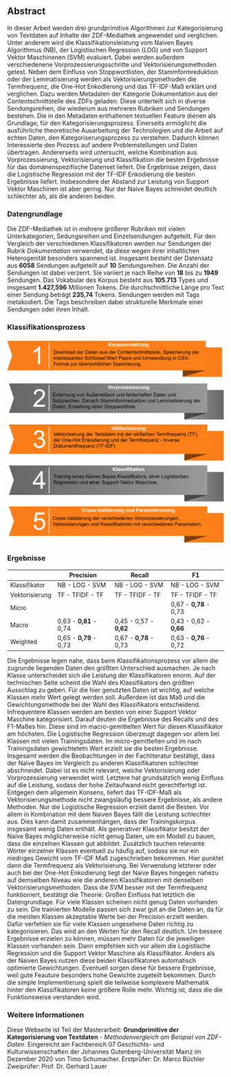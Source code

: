 ## Abstract

In dieser Arbeit werden drei grundprimitive Algorithmen zur Kategorisierung von Textdaten auf Inhalte der ZDF-Mediathek angewendet und verglichen. Unter anderem wird die Klassifikationsleistung vom Naiven Bayes Algorithmus (NB), der Logistischen Regression (LOG) und von Support Vektor Maschinenen (SVM) evaluiert. Dabei werden außerdem verschiedenene Vorprozessierungsschritte und Vektorisierungsmethoden getest. Neben dem Einfluss von Stoppwortlisten, der Stammformreduktion oder der Lemmatisierung werden als Vektorisierungsmethoden die Termfrequenz, die One-Hot Enkodierung und das TF-IDF-Maß erklärt und verglichen. Dazu werden Metadaten der Kategorie Dokumentation aus der Contentschnittstelle des ZDFs geladen. Diese unterteilt sich in diverse Sendungsreihen, die wiederum aus mehreren Rubriken und Sendungen bestehen. Die in den Metadaten enthaltenen textuellen Feature dienen als Grundlage, für den Kategorisierungsprozess.
Einerseits ermöglicht die ausführliche theoretische Ausarbeitung der Technologien und die Arbeit auf echten Daten, den Kategoriserungsprozess zu verstehen. Dadurch können Interessierte den Prozess auf andere Problemstellungen und Daten übertragen. Andererseits wird untersucht, welche Kombination aus Vorprozessierung, Vektorisierung und Klassifikation die besten Ergebnisse für das domänenspezifische Datenset liefert.
Die Ergebnisse zeigen, dass die Logistische Regression mit der TF-IDF Enkodierung die besten Ergebnisse liefert. Insbesondere der Abstand zur Leistung von Support Vektor Maschinen ist aber gering. Nur der Naive Bayes schneidet deutlich schlechter ab, als die anderen beiden.

### Datengrundlage

Die ZDF-Mediathek ist in mehrere größerer Rubriken mit vielen Unterkategorien, Sedungsreihen und Einzelsendungen aufgeteilt. Für den Vergleich der verschiedenen Klassifikatoren werden nur Sendungen der Rubrik _Dokumentation_ verwendet, da diese wegen ihrer inhaltlichen Heterogenität besonders spannend ist. Insgesamt besteht der Datensatz aus **6058** Sendungen aufgeteilt auf **10** Sendungsreihen. Die Anzahl der Sendungen ist dabei verzerrt. Sie variiert je nach Reihe von **18** bis zu **1949** Sendungen. Das Vokabular des Korpus besteht aus **105.713** Types und insgesamt **1.427,596** Millionen Tokens. Die durchschnittliche Länge pro Text einer Sendung beträgt **235,74** Tokens. Sendungen werden mit Tags metakodiert. Die Tags beschreiben dabei strukturelle Merkmale einer Sendungen oder ihren Inhalt.

### Klassifikationsprozess

![Diagramm](test.png "Diagram")

### Ergebnisse 

|              |Precision          |Recall            |F1               |
|--------------|-------------------|------------------|-----------------|
|Klassifikator |NB  -   LOG -   SVM|NB  -   LOG -   SVM|NB  -   LOG -   SVM|    
|Vektorisierung|TF  -   TFIDF   -   TF|TF  -   TFIDF   -   TF|TF  -   TFIDF   -   TF|    
|Micro         |                   |                  |0,67 -   **0,78**    -   0,73|    
|Macro         |0,63    -   **0,81**    -   0,74|0,45   -   0,57    -   **0,62**|0,43   -   0,62    -  **0,66**|    
|Weighted      |0,65    -   **0,79**    -   0,73|0,67   -   **0,78**    -   0,73|0,63   -   **0,76**    -   0,72|      
   
Die Ergebnisse legen nahe, dass beim Klassifikationsprozess vor allem die zugrunde liegenden Daten den größten Unterschied ausmachen. Je nach Klasse unterscheidet sich die Leistung der Klassifikatoren enorm. Auf der technischen Seite scheint die Wahl des Klassifikators den größten Ausschlag zu geben. Für die hier genutzten Daten ist wichtig, auf welche Klassen mehr Wert gelegt werden soll. Außerdem ist das Maß und die Gewichtungsmethode bei der Wahl des Klassifikators entscheidend. Infrequentere Klassen werden am besten von einer Support Vektor Maschine kategorisiert. Darauf deuten die Ergebnisse des Recalls und des F1-Maßes hin. Diese sind im macro-gemittelten Wert für diesen Klassifikator am höchsten. Die Logistische Regression überzeugt dagegen vor allem bei Klassen mit vielen Trainingsdaten. Im micro-gemittelten und im nach Trainingsdaten gewichtetetn Wert erzielt sie die besten Ergebnisse.
Insgesamt werden die Beobachtungen in der Fachliteratur bestätigt, dass der Naive Bayes im Vergleich zu anderen Klassifikatoren schlechter abschneidet. Dabei ist es nicht relevant, welche Vektorisierung oder Vorprozessierung verwendet wird. Letztere hat grundsätzlich wenig Einfluss auf die Leistung, sodass der hohe Zeitaufwand nicht gerechtfertigt ist.
Entgegen dem allgemein Konsens, liefert das TF-IDF-Maß als Vektorisierungsmethode nicht zwangsläufig bessere Ergebnisse, als andere Methoden. Nur die Logistische Regression erzielt damit die Besten. Vor allem in Kombination mit dem Naiven Bayes fällt die Leistung schlechter aus. Dies kann damit zusammenhängen, dass der Trainingskorpus insgesamt wenig Daten enthält. Als generativer Klassifikator besitzt der Naive Bayes möglicherweise nicht genug Daten, um ein Modell zu bauen, dass die einzelnen Klassen gut abbildet. Zusätzlich tauchen relevante Wörter einzelner Klassen eventuell zu häufig auf, sodass sie nur ein niedriges Gewicht vom TF-IDF Maß zugeschrieben bekommen. Hier punktet dann die Termfrequenz als Vektorisierung. Bei Verwendung letzterer oder auch bei der One-Hot Enkodierung liegt der Naive Bayes hingegen nahezu auf demselben Niveau wie die anderen Klassifikatoren mit denselben Vektorisierungsmethoden. Dass die SVM besser mit der Termfrequenz funktioniert, bestätigt die Theorie.
Großen Einfluss hat letztlich die Datengrundlage. Für viele Klassen scheinen nicht genug Daten vorhanden zu sein. Die trainierten Modelle passen sich zwar gut an die Daten an, da für die meisten Klassen akzeptable Werte bei der Precision erzielt werden. Dafür verfehlen sie für viele Klassen ungesehene Daten richtig zu kategorisieren. Das wird an den Werten für den Recall deutlich.
Um bessere Ergebnisse erzielen zu können, müssen mehr Daten für die jeweiligen Klassen vorhanden sein. Dann empfehlen sich vor allem die Logistische Regression und die Support Vektor Maschine als Klassifikator. Anders als der Naiven Bayes nutzen diese beiden Klassifikatoren automatisch optimierte Gewichtungen. Eventuell sorgen diese für bessere Ergebnisse, weil gute Feauture besonders hohe Gewichte zugeteilt bekommen. Durch die simple Implementierung spielt die teilweise komplexere Mathematik hinter den Klassifikatoren keine größere Rolle mehr. Wichtig ist, dass die die Funktionsweise verstanden wird.

### Weitere Informationen

Diese Webseite ist Teil der Masterarbeit: **Grundprimitive der Kategorisierung von Textdaten** - _Methodenvergleich am Beispiel von ZDF-Daten_. Eingereicht am Fachbereich 07 Geschichts- und Kulturwissenschaften der Johannes Gutenberg-Universität Mainz im Dezember 2020 von Timo Schumacher. 
Erstprüfer: Dr. Marco Büchler
Zweiprüfer: Prof. Dr. Gerhard Lauer
